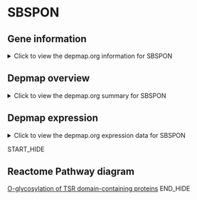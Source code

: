 <h1>SBSPON</h1>

<h2>Gene information</h2>
<details>
  <summary>Click to view the depmap.org information for SBSPON</summary>
  <iframe src="https://depmap.org/portal/gene/SBSPON?tab=about" style="border:none;width:100%;height:800px"></iframe>
</details>

<h2>Depmap overview</h2>
<details>
  <summary>Click to view the depmap.org summary for SBSPON</summary>
  <iframe src="https://depmap.org/portal/gene/SBSPON?tab=overview" style="border:none;width:100%;height:800px"></iframe>
</details>

<h2>Depmap expression</h2>
<details>
  <summary>Click to view the depmap.org expression data for SBSPON</summary>
  <iframe src="https://depmap.org/portal/gene/SBSPON?tab=characterization" style="border:none;width:100%;height:800px"></iframe>
</details>


START_HIDE
<h2>Reactome Pathway diagram</h2>
<a href="https://reactome.org/PathwayBrowser/#/R-HSA-5173214">O-glycosylation of TSR domain-containing proteins</a>
END_HIDE


